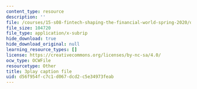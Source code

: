 ```yaml
---
content_type: resource
description: ''
file: /courses/15-s08-fintech-shaping-the-financial-world-spring-2020/d56f954fc7c1d067dcd2c5e34973feab_OUAMdi281mQ.srt
file_size: 104720
file_type: application/x-subrip
hide_download: true
hide_download_original: null
learning_resource_types: []
license: https://creativecommons.org/licenses/by-nc-sa/4.0/
ocw_type: OCWFile
resourcetype: Other
title: 3play caption file
uid: d56f954f-c7c1-d067-dcd2-c5e34973feab
---
```

